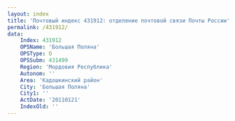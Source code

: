```yaml
---
layout: index
title: 'Почтовый индекс 431912: отделение почтовой связи Почты России'
permalink: /431912/
data:
    Index: 431912
    OPSName: 'Большая Поляна'
    OPSType: О
    OPSSubm: 431499
    Region: 'Мордовия Республика'
    Autonom: ''
    Area: 'Кадошкинский район'
    City: 'Большая Поляна'
    City1: ''
    ActDate: '20110121'
    IndexOld: ''
---
```

